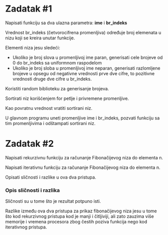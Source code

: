 # Zadatak #1

Napisati funkciju sa dva ulazna parametra: <b>ime</b> i <b>br_indeks</b>

Vrednost br_indeks (četvorocifrena promenljiva) određuje broj elemenata u nizu koji se kreira unutar funkcije.

Elementi niza jesu sledeći:

- Ukoliko je broj slova u promenljivoj ime paran, generisati cele brojeve od 0 do br_indeks sa uniformnom raspodelom
- Ukoliko je broj sloba u promenljivoj ime neparan, generisati razlomljene brojeve u opsegu od negativne vrednosti prve
  dve cifre, to pozitivne vrednosti druge dve cifre u br_indeks.

Koristiti random biblioteku za generisanje brojeva.

Sortirati niz korišćenjem for petlje i privremene promenljive.

Kao povratnu vrednost vratiti sortirani niz.

U glavnom programu uneti promenljive ime i br_indeks, pozvati funkciju sa tim promenljivima i odštampati sortirani niz.

# Zadatak #2

Napisati rekurzivnu funkciju za računanje Fibonačijevog niza do elementa n.

Napisati iterativnu funkciju za računanje Fibonačijevog niza do elementa n.

Opisati sličnosti i razlike u ova dva pristupa.

### Opis sličnosti i razlika

Sličnosti su u tome što je rezultat potpuno isti.

Razlike između ova dva pristupa za prikaz fibonačijevog niza jesu u tome što kod rekurzivnog pristupa
kod je manji i čitljiviji, ali zato zauzima više memorije i vremena procesora zbog čestih poziva funkcija
nego kod iterativnog pristupa.